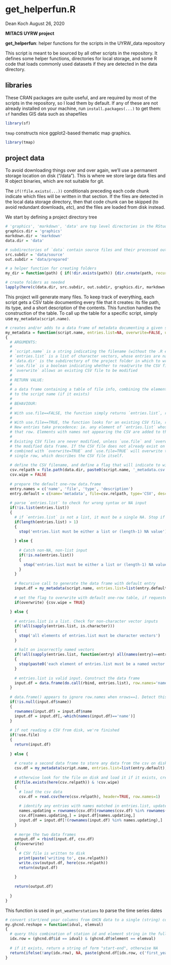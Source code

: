 get\_helperfun.R
================
Dean Koch
August 26, 2020

**MITACS UYRW project**

**get\_helperfun**: helper functions for the scripts in the UYRW\_data
repository

This script is meant to be sourced by all other scripts in the
repository. It defines some helper functions, directories for local
storage, and some R code that loads commonly used datasets if they are
detected in the data directory.

## libraries

These CRAN packages are quite useful, and are required by most of the
scripts in the repository, so I load them by default. If any of these
are not already installed on your machine, run `install.packages(...)`
to get them: `sf` handles GIS data such as shapefiles

``` r
library(sf)
```

`tmap` constructs nice ggplot2-based thematic map graphics.

``` r
library(tmap)
```

## project data

To avoid downloading things over and over again, we’ll use a permanent
storage location on disk (“/data”). This is where we store large data
files and R object binaries, which are not suitable for git.

The `if(!file.exists(...))` conditionals preceding each code chunk
indicate which files will be written in that section. If the files are
detected in the local data storage directory, then that code chunk can
be skipped (to avoid redundant downloads, *etc*), and the files are
loaded from disk instead.

We start by defining a project directory tree

``` r
# 'graphics', 'markdown', 'data' are top level directories in the RStudio project folder
graphics.dir = 'graphics'
markdown.dir = 'markdown'
data.dir = 'data'

# subdirectories of `data` contain source files and their processed output 
src.subdir = 'data/source'
out.subdir = 'data/prepared'

# a helper function for creating folders
my_dir = function(path) { if(!dir.exists(path)) {dir.create(path, recursive=TRUE)} }

# create folders as needed
lapply(here(c(data.dir, src.subdir, out.subdir, graphics.dir, markdown.dir)), my_dir)
```

This project will generate many files. To keep track of everything, each
script gets a CSV table documenting every file that it creates: its file
path, its type, and a short description of the contents. This function
handles the construction of the table. To call up the table for a
specific script, simply use `my_metadata(script.name)`.

``` r
# creates and/or adds to a data frame of metadata documenting a given script, and (optionally) writes it to disk as a CSV file 
my_metadata = function(script.name, entries.list=NA, overwrite=FALSE, use.file=TRUE, data.dir='data')
{
  # ARGUMENTS:
  #
  # `script.name` is a string indicating the filename (without the .R extension) of the R script to document.
  # `entries.list` is a list of character vectors, whose entries are named: 'name', 'file', 'type', and 'description'.
  # `data.dir` is the subdirectory of the project folder in which to write the CSV file: /data/`script.name`_metadata.csv 
  # `use.file` is a boolean indicating whether to read/write the CSV file
  # `overwrite` allows an existing CSV file to be modified 
  #
  # RETURN VALUE:
  #
  # a data frame containing a table of file info, combining the elements of `entries.list` with data from the CSV corresponding
  # to the script name (if it exists)
  #
  # BEHAVIOUR: 
  #
  # With use.file==FALSE, the function simply returns `entries.list`, reshaped as a data.frame. 
  #
  # With use.file==TRUE, the function looks for an existing CSV file, reads it, and combines it with the elements of `entries.list`.
  # New entries take precedence: ie. any element of `entries.list` whose 'name' field matches an existing row in the CSV will replace
  # that row. Elements with names not appearing the CSV are added to the top of the table in the order they appear in `entries.list`.
  #
  # Existing CSV files are never modified, unless `use.file` and `overwrite` are both TRUE, in which case the CSV is overwritten with
  # the modified data frame. If the CSV file does not already exist on disk, it will be created. The default `entries.list==NA`, 
  # combined with `overwrite=TRUE` and `use.file=TRUE` will overwrite the CSV with a default placeholder - a table containing only a
  # single row, which describes the CSV file itself.
  
  # define the CSV filename, and define a flag that will indicate to wipe it replace with a default if requested
  csv.relpath = file.path(data.dir, paste0(script.name, '_metadata.csv'))
  csv.wipe = FALSE
  
  # prepare the default one-row data.frame 
  entry.names = c('name', 'file', 'type', 'description')
  entry.default = c(name='metadata', file=csv.relpath, type='CSV', description=paste0('list files of files written by ', script.name, '.R'))
  
  # parse `entries.list` to check for wrong syntax or NA input
  if(!is.list(entries.list))
  {
    # if `entries.list` is not a list, it must be a single NA. Stop if it's a vector
    if(length(entries.list) > 1)
    {
      stop('entries.list must be either a list or (length-1) NA value')
      
    } else {
      
      # Catch non-NA, non-list input 
      if(!is.na(entries.list))
      {
        stop('entries.list must be either a list or (length-1) NA value')
      } 
    }
    
    # Recursive call to generate the data frame with default entry
    input.df = my_metadata(script.name, entries.list=list(entry.default), use.file=FALSE)
    
    # set the flag to overwrite with default one-row table, if requested
    if(overwrite) {csv.wipe = TRUE}
    
  } else {
    
    # entries.list is a list. Check for non-character vector inputs
    if(!all(sapply(entries.list, is.character)))
    {
      stop('all elements of entries.list must be character vectors')
    }
    
    # halt on incorrectly named vectors
    if(!all(sapply(entries.list, function(entry) all(names(entry)==entry.names))))
    {
      stop(paste0('each element of entries.list must be a named vector with names: ', paste(entry.names, collapse=', ')))
    }
    
    # entries.list is valid input. Construct the data frame
    input.df = data.frame(do.call(rbind, entries.list), row.names='name')
  }
  
  # data.frame() appears to ignore row.names when nrows==1. Detect this and fix it
  if(!is.null(input.df$name))
  {
    rownames(input.df) = input.df$name
    input.df = input.df[,-which(names(input.df)=='name')]
  }
  
  # if not reading a CSV from disk, we're finished
  if(!use.file)
  {
    return(input.df)
    
  } else {
    
    # create a second data frame to store any data from the csv on disk
    csv.df = my_metadata(script.name, entries.list=list(entry.default), use.file=FALSE)
    
    # otherwise look for the file on disk and load it if it exists, creating a second data frame
    if(file.exists(here(csv.relpath)) & !csv.wipe)
    {
      # load the csv data 
      csv.df = read.csv(here(csv.relpath), header=TRUE, row.names=1)
      
      # identify any entries with names matched in entries.list, update them, and delete those rows from entries.list
      names.updating = rownames(csv.df)[rownames(csv.df) %in% rownames(input.df)]
      csv.df[names.updating,] = input.df[names.updating,]
      input.df = input.df[!(rownames(input.df) %in% names.updating),]
    }
    
    # merge the two data frames
    output.df = rbind(input.df, csv.df)
    if(overwrite)
    {
      # CSV file is written to disk
      print(paste('writing to', csv.relpath))
      write.csv(output.df, here(csv.relpath))
      return(output.df)
      
    } 
    
    return(output.df)
    
  }
}
```

This function is used in `get_weatherstations` to parse the time series
dates

``` r
# convert start/end year columns from GHCN data to a single (string) column for each "element"
my.ghcnd.reshape = function(idval, elemval)
{
  # query this combination of station id and element string in the full GHCND table
  idx.row = (ghcnd.df$id == idval) & (ghcnd.df$element == elemval)
  
  # if it exists, return a string of form "start-end", otherwise NA
  return(ifelse(!any(idx.row), NA, paste(ghcnd.df[idx.row, c('first_year', 'last_year')], collapse='-')))
}
```
